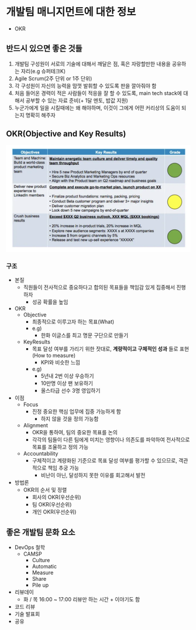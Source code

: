 # 개발팀 매니지먼트에 대한 정보

- OKR

## 반드시 있으면 좋은 것들

1. 개발팀 구성원이 서로의 기술에 대해서 깨달은 점, 혹은 자랑할만한 내용을 공유하는 자리(e.g 슈퍼테크K)
2. Agile Scrum(2주 단위 or 1주 단위)
3. 각 구성원이 자신의 능력을 맘껏 발휘할 수 있도록 판을 깔아줘야 함
4. 처음 들어온 경력이 적은 사람들이 적응을 잘 할 수 있도록, main tech stack에 대해서 공부할 수 있는 자료 준비(+ 1달 멘토, 밥값 지원)
5. 누군가에게 일을 시킬때에는 왜 해야하며, 이것이 그에게 어떤 커리상의 도움이 되는지 명확히 해주자

## OKR(Objective and Key Results)

![](./images/okr_example1.png)

### 구조

- 본질
  - 직원들이 전사적으로 중요하다고 합의된 목표들을 책임감 있게 집중해서 진행하자
    - 성공 확률을 높임
- OKR
  - Objective
    - 최종적으로 이루고자 하는 목표(What)
    - e.g)
      - 한화 이글스를 최고 명문 구단으로 만들기
  - KeyResults
    - 목표 달성 여부를 가리기 위한 잣대로, **계량적이고 구체적인 성과** 들로 표현(How to measure)
      - KPI와 비슷한 느낌
    - e.g)
      - 5년내 2번 이상 우승하기
      - 10만명 이상 팬 보유하기
      - 올스타급 선수 3명 영입하기
- 이점
  - Focus
    - 진정 중요한 핵심 업무에 집중 가능하게 함
      - 하지 않을 것을 정의 가능함
  - Alignment
    - OKR을 통하여, 팀의 중요한 목표를 논의
    - 각각의 팀들이 다른 팀에게 미치는 영향이나 의존도를 파악하여 전사적으로 목표를 조율하고 정의 가능
  - Accountability
    - 구체적이고 계량화된 기준으로 목표 달성 여부를 평가할 수 있으므로, 객관적으로 책임 추궁 가능
      - 비난이 아닌, 달성하지 못한 이유를 회고해서 발전
- 방법론
  - OKR의 순서 및 정렬
    - 회사의 OKR(우선순위)
    - 팀 OKR(우선순위)
    - 개인 OKR(우선순위)

## 좋은 개발팀 문화 요소

- DevOps 철학
  - CAMSP
    - Culture
    - Automatic
    - Measure
    - Share
    - Pile up
- 리뷰데이
  - 화 / 목 16:00 ~ 17:00 리뷰만 하는 시간 + 이야기도 함
- 코드 리뷰
- 기술 발표회
- 공유
